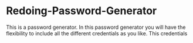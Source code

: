 # Redoing-Password-Generator
This is a password generator. 
In this password generator you will have the flexibility to include all the different credentials as you like. This credentials 